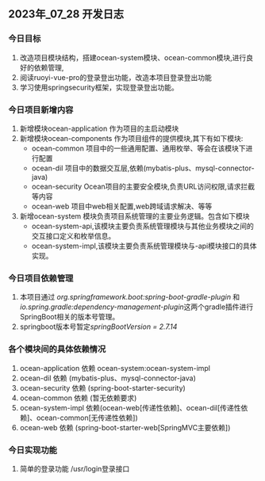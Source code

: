 ## 2023年_07_28 开发日志
### 今日目标  
1. 改造项目模块结构，搭建ocean-system模块、ocean-common模块,进行良好的依赖管理,
2. 阅读ruoyi-vue-pro的登录登出功能，改造本项目登录登出功能
3. 学习使用springsecurity框架，实现登录登出功能。

### 今日项目新增内容
1. 新增模块ocean-application 作为项目的主启动模块
2. 新增模块ocean-components 作为项目组件的提供模块,其下有如下模块:
     - ocean-common 项目中的一些通用配置、通用枚举、等会在该模块下进行配置
     - ocean-dil 项目中的数据交互层,依赖(mybatis-plus、mysql-connector-java)
     - ocean-security Ocean项目的主要安全模块,负责URL访问权限,请求拦截等内容
     - ocean-web 项目中web相关配置,web跨域请求解决、等等
3. 新增ocean-system 模块负责项目系统管理的主要业务逻辑。包含如下模块
     - ocean-system-api,该模块主要负责系统管理模块与其他业务模块之间的交互接口定义和枚举信息。
     - ocean-system-impl,该模块主要负责系统管理模块与-api模块接口的具体实现。
### 今日项目依赖管理
1. 本项目通过 *org.springframework.boot:spring-boot-gradle-plugin* 和 *io.spring.gradle:dependency-management-plugin*这两个gradle插件进行SpringBoot相关的版本号管理。
2. springboot版本号暂定*springBootVersion = 2.7.14*
### 各个模块间的具体依赖情况
1. ocean-application 依赖 ocean-system:ocean-system-impl
2. ocean-dil 依赖 (mybatis-plus、mysql-connector-java)
3. ocean-security 依赖 (spring-boot-starter-security)
4. ocean-common 依赖 (暂无依赖要求)
5. ocean-system-impl 依赖(ocean-web[传递性依赖]、ocean-dil[传递性依赖]、ocean-common[无传递性依赖])
6. ocean-web 依赖 (spring-boot-starter-web[SpringMVC主要依赖])

### 今日实现功能
1. 简单的登录功能 /usr/login登录接口 

